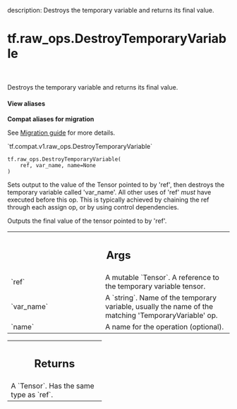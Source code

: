 description: Destroys the temporary variable and returns its final value.

<div itemscope itemtype="http://developers.google.com/ReferenceObject">
<meta itemprop="name" content="tf.raw_ops.DestroyTemporaryVariable" />
<meta itemprop="path" content="Stable" />
</div>

# tf.raw_ops.DestroyTemporaryVariable

<!-- Insert buttons and diff -->

<table class="tfo-notebook-buttons tfo-api nocontent" align="left">

</table>



Destroys the temporary variable and returns its final value.

<section class="expandable">
  <h4 class="showalways">View aliases</h4>
  <p>
<b>Compat aliases for migration</b>
<p>See
<a href="https://www.tensorflow.org/guide/migrate">Migration guide</a> for
more details.</p>
<p>`tf.compat.v1.raw_ops.DestroyTemporaryVariable`</p>
</p>
</section>

<pre class="devsite-click-to-copy prettyprint lang-py tfo-signature-link">
<code>tf.raw_ops.DestroyTemporaryVariable(
    ref, var_name, name=None
)
</code></pre>



<!-- Placeholder for "Used in" -->

Sets output to the value of the Tensor pointed to by 'ref', then destroys
the temporary variable called 'var_name'.
All other uses of 'ref' *must* have executed before this op.
This is typically achieved by chaining the ref through each assign op, or by
using control dependencies.

Outputs the final value of the tensor pointed to by 'ref'.

<!-- Tabular view -->
 <table class="responsive fixed orange">
<colgroup><col width="214px"><col></colgroup>
<tr><th colspan="2"><h2 class="add-link">Args</h2></th></tr>

<tr>
<td>
`ref`
</td>
<td>
A mutable `Tensor`. A reference to the temporary variable tensor.
</td>
</tr><tr>
<td>
`var_name`
</td>
<td>
A `string`.
Name of the temporary variable, usually the name of the matching
'TemporaryVariable' op.
</td>
</tr><tr>
<td>
`name`
</td>
<td>
A name for the operation (optional).
</td>
</tr>
</table>



<!-- Tabular view -->
 <table class="responsive fixed orange">
<colgroup><col width="214px"><col></colgroup>
<tr><th colspan="2"><h2 class="add-link">Returns</h2></th></tr>
<tr class="alt">
<td colspan="2">
A `Tensor`. Has the same type as `ref`.
</td>
</tr>

</table>


